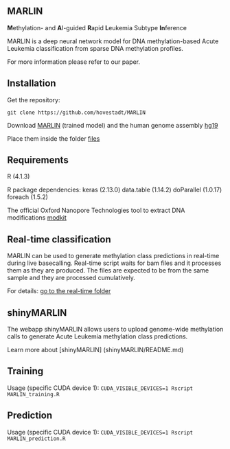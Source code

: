 ## MARLIN

**M**ethylation- and **A**I-guided **R**apid **L**eukemia Subtype **In**ference

MARLIN is a deep neural network model for DNA methylation-based Acute Leukemia classification from sparse DNA methylation profiles.

For more information please refer to our paper.

## Installation

Get the repository:

`git clone https://github.com/hovestadt/MARLIN`

Download [MARLIN](https://www.dropbox.com/scl/fi/d6ctg1fq5iadf6457vnx9/marlin_v1.model.hdf5?rlkey=xphliojewiip9jj3r5nybhg4q&st=3yyspo14&dl=0) (trained model)
and the human genome assembly [hg19](http://hgdownload.soe.ucsc.edu/goldenPath/hg19/bigZips/)

Place them inside the folder [files](MARLIN_realtime/files)

## Requirements

R (4.1.3)

R package dependencies:
keras (2.13.0)
data.table (1.14.2)
doParallel (1.0.17)
foreach (1.5.2)

The official Oxford Nanopore Technologies tool to extract DNA modifications [modkit](https://github.com/nanoporetech/modkit)

## Real-time classification

MARLIN can be used to generate methylation class predictions in real-time during live basecalling. Real-time script waits for bam files and it processes them as they are produced. The files are expected to be from the same sample and they are processed cumulatively.

For details: [go to the real-time folder](MARLIN_realtime)

## shinyMARLIN

The webapp shinyMARLIN allows users to upload genome-wide methylation calls to generate Acute Leukemia methylation class predictions.

Learn more about [shinyMARLIN] (shinyMARLIN/README.md)

## Training

Usage (specific CUDA device 1): `CUDA_VISIBLE_DEVICES=1 Rscript MARLIN_training.R`

## Prediction

Usage (specific CUDA device 1): `CUDA_VISIBLE_DEVICES=1 Rscript MARLIN_prediction.R`

